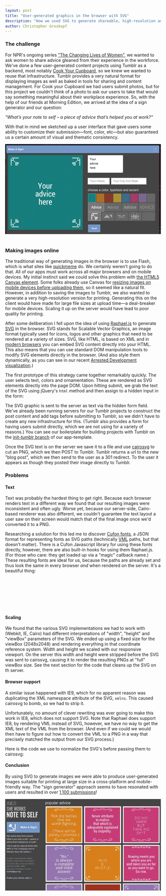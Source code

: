 ```yaml
---
layout: post
title: "User-generated graphics in the browser with SVG"
description: "How we used SVG to generate shareable, high-resolution and print-friendly graphics directly in our user's browsers."
author: Christopher Groskopf
---
```


### The challenge

For NPR's ongoing series ["The Changing Lives of Women"](http://www.npr.org/series/177622347/the-changing-lives-of-women), we wanted to ask women to share advice gleaned from their experience in the workforce. We've done a few user-generated content projects using Tumblr as a backend, most notably [Cook Your Cupboard](http://cookyourcupboard.tumblr.com), so we knew we wanted to reuse that infrastructure. Tumblr provides a very natural format for displaying images as well as baked in tools for sharing and content management. For Cook your Cupboard we had users submit photos, but for this project we couldn't think of a photo to ask our users to take that would say something meaningful about their workplace experience. So, with the help of our friends at Morning Edition, we arrived at the idea of a sign generator and our question: 

*"What’s your note to self – a piece of advice that’s helped you at work?"*


With that in mind we sketched up a user interface that gave users some ability to customize their submission&mdash;font, color, etc&mdash;but also guaranteed us a certain amount of visual and thematic consistency.

<img src="/img/posts/she-works-editor.jpg" />
&nbsp;

### Making images online

The traditional way of generating images in the browser is to use Flash, which is what sites like [quickmeme](http://www.quickmeme.com/make/caption/#id=190021979&name=Insanity+puppy&topic=Cute) do. We certainly weren't going to do that. All of our apps must work across all major browsers and on mobile devices. My initial instinct said we could solve this problem with [the HTML5 Canvas element](http://en.wikipedia.org/wiki/Canvas_element). Some folks already use Canvas for [resizing images on mobile devices before uploading them](https://github.com/gokercebeci/canvasResize), so it seemed like a natural fit. However, in addition to saving the images to Tumblr, we also wanted to generate a very high-resolution version for printing. Generating this on the client would have made for large file sizes at upload time&mdash;a deal-breaker for mobile devices. Scaling it up on the server would have lead to poor quality for printing.

After some deliberation I fell upon the idea of using [Raphael.js](http://raphaeljs.com/) to generate [SVG](http://en.wikipedia.org/wiki/Scalable_Vector_Graphics) in the browser. SVG stands for Scalable Vector Graphics, an image format typically used for icons, logos and other graphics that need to be rendered at a variety of sizes. SVG, like HTML, is based on XML and in [modern browsers](http://caniuse.com/svg) you can embed SVG content directly into your HTML. This also means that you can use standard DOM manipulation tools to modify SVG elements directly in the browser. (And also style them dynamically, as you can see in our recent [Arrested Development visualization](http://apps.npr.org/arrested-development/).)

The first prototype of this strategy came together remarkably quickly. The user selects text, colors and ornamentation. These are rendered as SVG elements directly into the page DOM. Upon hitting submit, we grab the text of the SVG using jQuery's `html` method and then assign to a hidden input in the form:

<script src="https://gist.github.com/onyxfish/5615173.js"> </script>

The SVG graphic is sent to the server as text via the hidden form field. We've already been running servers for our Tumblr projects to construct the post content and add tags before submitting to Tumblr, so we didn't have to create any new infrastructure for this. (Tumblr also provides a form for having users submit directly, which we are not using for a variety of reasons.) You can see our boilerplate for building projects with Tumblr on the [init-tumblr branch](https://github.com/nprapps/app-template/tree/init-tumblr) of our app-template.

Once the SVG text is on the server we save it to a file and use [cairosvg](http://cairosvg.org/) to cut an PNG, which we then POST to Tumblr. Tumblr returns a url to the new "blog post", which we then send to the user as a 301 redirect. To the user it appears as though they posted their image directly to Tumblr.

### Problems

#### Text

Text was probably the hardest thing to get right. Because each browser renders text in a different way we found that our resulting images were inconsistent and often ugly. Worse yet, because our server-side, Cairo-based renderer was also different, we couldn't guarantee the text layout a user saw on their screen would match that of the final image once we'd converted it to a PNG.

Researching a solution for this led me to discover [Cufon fonts](https://github.com/sorccu/cufon/wiki/About), a JSON format for representing fonts as SVG paths (technically [VML](http://en.wikipedia.org/wiki/Vector_Markup_Language) paths, but that doesn't matter). There is a Cufon Javascript library for using these fonts directly, however, there are also built-in hooks for using them Raphael.js. (For those who care: they get loaded up via a "magic" callback name.) These resulting fonts are ideal for us, because the paths are already set and thus look the same in every browser *and* when rendered on the server. It's a beautiful thing:

<div id="#cufon-example" style="width: 100%; height: 100px;"> </div>

<script type="text/javascript" src="http://apps.npr.org/changing-lives/js/lib/jquery-1.8.3.js"> </script>
<script type="text/javascript" src="http://apps.npr.org/changing-lives/js/lib/raphael.js"> </script>
<script type="text/javascript" src="http://apps.npr.org/changing-lives/js/Snippet_400.font.js"> </script>
<script type="text/javascript">
    $(function() {
        var width = $('.entry').width();

        var paper = Raphael('#cufon-example', width, 100, function() {
            var snippet_font = this.getFont('Snippet');
            var text_path = this.print(0, 50, 'Cufon fonts', snippet_font, 50); 

            var bbox = text_path.getBBox();
            text_path.translate((width / 2) - (bbox.width / 2), 0);
        });
    });
</script>

#### Scaling

We found that the various SVG implementations we had to work with (Webkit, IE, Cairo) had different interpretations of "width", "height" and "viewBox" parameters of the SVG. We ended up using a fixed size for the viewBox (2048x2048) and rendering everything in that coordinate reference system. Width and height we scaled with our responsive viewport. On the server this width and height were stripped before the SVG was sent to cairosvg, causing it to render the resulting PNGs at "full" viewBox size. See the next section for the code that cleans up the SVG on th server.

#### Browser support

A similar issue happened with IE9, which for no apparent reason was duplicating the XML namespace attribute of the SVG, `xmlns`. This caused cairosvg to bomb, so we had to strip it.

Unfortunately, no amount of clever rewriting was ever going to make this work in IE8, which does not support SVG. Note that Raphael does support IE8, by rendering VML instead of SVG, however, we have no way to get the XML text of the VML from the browser. (And even if we could we would then have to figure out how to convert the VML to a PNG in a way that precisely matched the output from our SVG process.)

Here is the code we use to normalize the SVG's before passing them to cairosvg:

<script src="https://gist.github.com/onyxfish/5615894.js"> </script> 

#### Conclusion

By using SVG to generate images we were able to produce user-generated images suitable for printing at large size in a cross-platform and mobile-friendly way. The "sign generator" approach seems to have resonated with users and resulted in over <a href="http://she-works.tumblr.com">1,100 submissions</a>!

<a href="http://she-works.tumblr.com/"><img src="/img/posts/she-works-grid.jpg" /></a>
